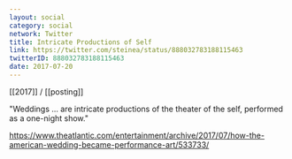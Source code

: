 ```yaml
---
layout: social
category: social
network: Twitter
title: Intricate Productions of Self
link: https://twitter.com/steinea/status/888032783188115463
twitterID: 888032783188115463
date: 2017-07-20
---
```


[[2017]] / [[posting]]

"Weddings ... are intricate productions of the theater of the self, performed as a one-night show."

<https://www.theatlantic.com/entertainment/archive/2017/07/how-the-american-wedding-became-performance-art/533733/>

